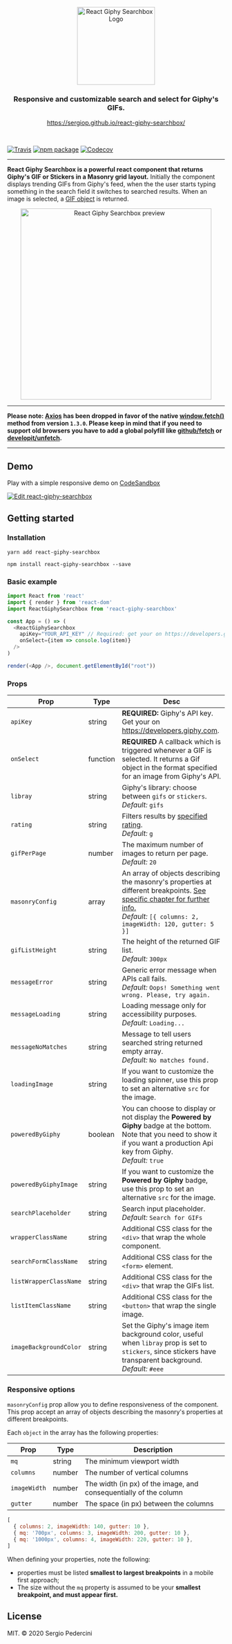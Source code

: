 <p align="center">
  <img width="180" src="https://user-images.githubusercontent.com/2235134/62211432-b7b7ee00-b39e-11e9-84be-c0f2d1be87d6.png" alt="React Giphy Searchbox Logo">
</p>

<h3 align="center">
  Responsive and customizable search and select for Giphy's GIFs.
</h3>

<p align="center">
  <a href="https://sergiop.github.io/react-giphy-searchbox/">https://sergiop.github.io/react-giphy-searchbox/</a>
</p>
<br>

[![Travis][build-badge]][build]
[![npm package][npm-badge]][npm]
[![Codecov][codecov-badge]][Codecov]


---

 **React Giphy Searchbox is a powerful react component that returns Giphy's GIF or Stickers in a Masonry grid layout.** Initially the component displays trending GIFs from Giphy's feed, when the the user starts typing something in the search field it switches to searched results. When an image is selected, a [GIF object](https://developers.giphy.com/docs/api/schema/#gif-object) is returned.

<p align="center">
<img width="442" alt="React Giphy Searchbox preview" src="https://user-images.githubusercontent.com/2235134/80811888-2bee1f00-8bc7-11ea-83b2-cde8060ab7ad.png">
</p>


---

**Please note: [Axios](https://github.com/axios/axios) has been dropped in favor of the native [window.fetch()](https://developer.mozilla.org/en-US/docs/Web/API/Fetch_API) method from version `1.3.0`. Please keep in mind that if you need to support old browsers you have to add a global polyfill like [github/fetch](https://github.com/github/fetch) or [developit/unfetch](https://github.com/developit/unfetch).**

---

## Demo

Play with a simple responsive demo on [CodeSandbox](https://codesandbox.io/s/react-giphy-searchbox-l8dxc?fontsize=14)

[![Edit react-giphy-searchbox](https://codesandbox.io/static/img/play-codesandbox.svg)](https://codesandbox.io/s/react-giphy-searchbox-l8dxc?fontsize=14)

## Getting started

### Installation

```
yarn add react-giphy-searchbox
```

```
npm install react-giphy-searchbox --save
```

### Basic example

```javascript
import React from 'react'
import { render } from 'react-dom'
import ReactGiphySearchbox from 'react-giphy-searchbox'

const App = () => (
  <ReactGiphySearchbox
    apiKey="YOUR_API_KEY" // Required: get your on https://developers.giphy.com
    onSelect={item => console.log(item)}
  />
)

render(<App />, document.getElementById("root"))
```

### Props

| Prop                   | Type     | Desc                                                                                                                                                                                                            |
| ---------------------- | -------- | --------------------------------------------------------------------------------------------------------------------------------------------------------------------------------------------------------------- |
| `apiKey`               | string   | **REQUIRED:** Giphy's API key. Get your on https://developers.giphy.com.                                                                                                                                        |
| `onSelect`             | function | **REQUIRED** A callback which is triggered whenever a GIF is selected. It returns a Gif object in the format specified for an image from Giphy's API.                                                           |
| `libray`               | string   | Giphy's library: choose between `gifs` or `stickers`. <br />*Default:* `gifs`                                                                                                                                   |
| `rating`               | string   | Filters results by [specified rating](https://developers.giphy.com/docs/optional-settings/#rating). <br />*Default:* `g`                                                                                        |
| `gifPerPage`           | number   | The maximum number of images to return per page. <br />*Default:* `20`                                                                                                                                          |
| `masonryConfig`        | array    | An array of objects describing the masonry's properties at different breakpoints. [See specific chapter for further info.](#responsive-options) <br />*Default:* `[{ columns: 2, imageWidth: 120, gutter: 5 }]` |
| `gifListHeight`        | string   | The height of the returned GIF list. <br />*Default:* `300px`                                                                                                                                                   |
| `messageError`         | string   | Generic error message when APIs call fails. <br />*Default:* `Oops! Something went wrong. Please, try again.`                                                                                                   |
| `messageLoading`       | string   | Loading message only for accessibility purposes. <br />*Default:* `Loading...`                                                                                                                                  |
| `messageNoMatches`     | string   | Message to tell users searched string returned empty array. <br />*Default:* `No matches found.`                                                                                                                |
| `loadingImage`         | string   | If you want to customize the loading spinner, use this prop to set an alternative `src` for the image.                                                                                                          |
| `poweredByGiphy`       | boolean  | You can choose to display or not display the **Powered by Giphy** badge at the bottom. Note that you need to show it if you want a production Api key from Giphy. <br />*Default:* `true`                       |
| `poweredByGiphyImage`  | string   | If you want to customize the **Powered by Giphy** badge, use this prop to set an alternative `src` for the image.                                                                                               |
| `searchPlaceholder`    | string   | Search input placeholder. <br />*Default:* `Search for GIFs`                                                                                                                                                    |
| `wrapperClassName`     | string   | Additional CSS class for the `<div>` that wrap the whole component.                                                                                                                                             |
| `searchFormClassName`  | string   | Additional CSS class for the `<form>` element.                                                                                                                                                                  |
| `listWrapperClassName` | string   | Additional CSS class for the `<div>` that wrap the GIFs list.                                                                                                                                                   |
| `listItemClassName`    | string   | Additional CSS class for the `<button>` that wrap the single image.                                                                                                                                             |
| `imageBackgroundColor` | string   | Set the Giphy's image item background color, useful when `libray` prop is set to `stickers`, since stickers have transparent background. <br />*Default:* `#eee`                                                |

### Responsive options
`masonryConfig` prop allow you to define responsiveness of the component. This prop accept an array of objects describing the masonry's properties at different breakpoints.

Each `object` in the array has the following properties:

| Prop         | Type   | Description                                                       |
| ------------ | ------ | ----------------------------------------------------------------- |
| `mq`         | string | The minimum viewport width                                        |
| `columns`    | number | The number of vertical columns                                    |
| `imageWidth` | number | The width (in px) of the image, and consequentially of the column |
| `gutter`     | number | The space (in px) between the columns                             |


```javascript
[
  { columns: 2, imageWidth: 140, gutter: 10 },
  { mq: '700px', columns: 3, imageWidth: 200, gutter: 10 },
  { mq: '1000px', columns: 4, imageWidth: 220, gutter: 10 },
]
```

When defining your properties, note the following:
- properties must be listed **smallest to largest breakpoints** in a mobile first approach;
- The size without the `mq` property is assumed to be your **smallest breakpoint, and must appear first.**

## License
MIT. © 2020 Sergio Pedercini

[build-badge]: https://img.shields.io/travis/sergiop/react-giphy-searchbox?style=flat-square
[build]: https://travis-ci.org/sergiop/react-giphy-searchbox

[npm-badge]: https://img.shields.io/npm/v/react-giphy-searchbox?style=flat-square
[npm]: https://www.npmjs.org/package/react-giphy-searchbox

[codecov-badge]: https://img.shields.io/codecov/c/github/sergiop/react-giphy-searchbox?style=flat-square&token=c22b785c904542cfa751e2ff255e1180
[Codecov]: https://codecov.io/gh/sergiop/react-giphy-searchbox

